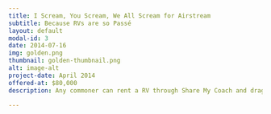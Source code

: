 ```yaml
---
title: I Scream, You Scream, We All Scream for Airstream
subtitle: Because RVs are so Passé
layout: default
modal-id: 3
date: 2014-07-16
img: golden.png
thumbnail: golden-thumbnail.png
alt: image-alt
project-date: April 2014
offered-at: $80,000
description: Any commoner can rent a RV through Share My Coach and drag it out to the Playa, but a true connoisseur of the Playa knows that the way to go is with an Airstream. Here at the Garage, we're a sucker for anything that sort of fits in to the car or stainless steel theme, so we're pleased to offer an Airstream as an option. This bad boy gets polished each day by the Pit Crew so that it always looks fresh and more shiny than the pure silver plates that we use to serve our camp meals on (on which you'll be forced to serve at least one, so that we can claim that we're 100% participatory!). Various vintage Airstreams are available, so accommodations will vary depending on what year you find acceptable.

---
```


